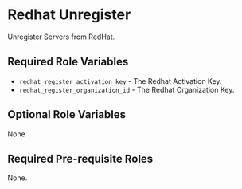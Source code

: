 # Redhat Unregister
Unregister Servers from RedHat.

## Required Role Variables
* `redhat_register_activation_key` - The Redhat Activation Key. 
* `redhat_register_organization_id` - The Redhat Organization Key.

## Optional Role Variables
None

## Required Pre-requisite Roles 
None.